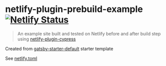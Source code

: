 # netlify-plugin-prebuild-example [![Netlify Status](https://api.netlify.com/api/v1/badges/b886d5e8-4be4-4a23-8c65-7601ae479c53/deploy-status)](https://app.netlify.com/sites/netlify-plugin-prebuild-example/deploys)
> An example site built and tested on Netlify before and after build step using [netlify-plugin-cypress](https://github.com/cypress-io/netlify-plugin-cypress)

Created from [gatsby-starter-default](https://www.gatsbyjs.org/starters/gatsbyjs/gatsby-starter-default/) starter template

See [netlify.toml](netlify.toml)

